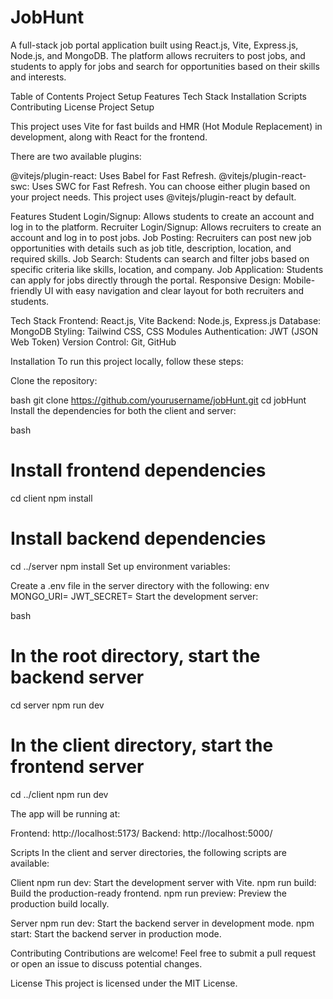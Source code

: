 # JobHunt

A full-stack job portal application built using React.js, Vite, Express.js, Node.js, and MongoDB. The platform allows recruiters to post jobs, and students to apply for jobs and search for opportunities based on their skills and interests.

Table of Contents
Project Setup
Features
Tech Stack
Installation
Scripts
Contributing
License
Project Setup

This project uses Vite for fast builds and HMR (Hot Module Replacement) in development, along with React for the frontend.

There are two available plugins:

@vitejs/plugin-react: Uses Babel for Fast Refresh.
@vitejs/plugin-react-swc: Uses SWC for Fast Refresh.
You can choose either plugin based on your project needs. This project uses @vitejs/plugin-react by default.

Features
Student Login/Signup: Allows students to create an account and log in to the platform.
Recruiter Login/Signup: Allows recruiters to create an account and log in to post jobs.
Job Posting: Recruiters can post new job opportunities with details such as job title, description, location, and required skills.
Job Search: Students can search and filter jobs based on specific criteria like skills, location, and company.
Job Application: Students can apply for jobs directly through the portal.
Responsive Design: Mobile-friendly UI with easy navigation and clear layout for both recruiters and students.

Tech Stack
Frontend: React.js, Vite
Backend: Node.js, Express.js
Database: MongoDB
Styling: Tailwind CSS, CSS Modules
Authentication: JWT (JSON Web Token)
Version Control: Git, GitHub

Installation
To run this project locally, follow these steps:

Clone the repository:

bash
git clone https://github.com/yourusername/jobHunt.git
cd jobHunt
Install the dependencies for both the client and server:

bash
# Install frontend dependencies
cd client
npm install

# Install backend dependencies
cd ../server
npm install
Set up environment variables:

Create a .env file in the server directory with the following:
env
MONGO_URI=<your-mongodb-connection-string>
JWT_SECRET=<your-jwt-secret-key>
Start the development server:

bash
# In the root directory, start the backend server
cd server
npm run dev

# In the client directory, start the frontend server
cd ../client
npm run dev

The app will be running at:

Frontend: http://localhost:5173/
Backend: http://localhost:5000/

Scripts
In the client and server directories, the following scripts are available:

Client
npm run dev: Start the development server with Vite.
npm run build: Build the production-ready frontend.
npm run preview: Preview the production build locally.

Server
npm run dev: Start the backend server in development mode.
npm start: Start the backend server in production mode.


Contributing
Contributions are welcome! Feel free to submit a pull request or open an issue to discuss potential changes.

License
This project is licensed under the MIT License.
